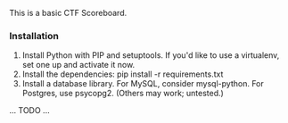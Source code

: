 This is a basic CTF Scoreboard.

### Installation ###
1. Install Python with PIP and setuptools.  If you'd like to use a virtualenv,
   set one up and activate it now.
2. Install the dependencies:
   pip install -r requirements.txt
3. Install a database library.  For MySQL, consider mysql-python.  For Postgres,
   use psycopg2.  (Others may work; untested.)

... TODO ...
